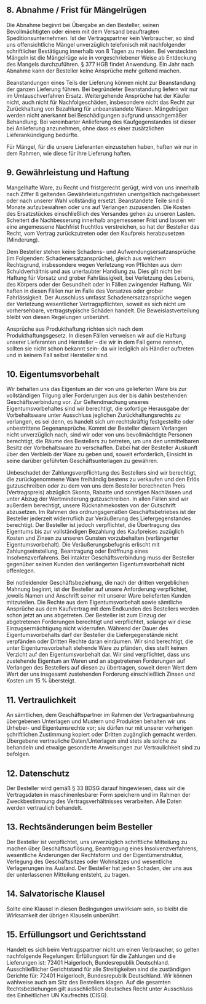 

<h2 class="c-plain__richtext-headline">8. Abnahme / Frist für Mängelrügen</h2>

Die Abnahme beginnt bei Übergabe an den Besteller, seinen Bevollmächtigten oder einem mit dem Versand beauftragten Speditionsunternehmen. Ist der Vertragspartner kein Verbraucher, so sind uns offensichtliche Mängel unverzüglich telefonisch mit nachfolgender schriftlicher Bestätigung innerhalb von 8 Tagen zu melden. Bei versteckten Mängeln ist die Mängelrüge wie in vorgeschriebener Weise ab Entdeckung des Mangels durchzuführen. § 377 HGB findet Anwendung. Ein Jahr nach Abnahme kann der Besteller keine Ansprüche mehr geltend machen.

Beanstandungen eines Teils der Lieferung können nicht zur Beanstandung der ganzen Lieferung führen. Bei begründeter Beanstandung liefern wir nur im Umtauschverfahren Ersatz. Weitergehende Ansprüche hat der Käufer nicht, auch nicht für Nachfolgeschäden, insbesondere nicht das Recht zur Zurückhaltung von Bezahlung für unbeanstandete Waren. Mängelrügen werden nicht anerkannt bei Beschädigungen aufgrund unsachgemäßer Behandlung. Bei vereinbarter Anlieferung des Kaufgegenstandes ist dieser bei Anlieferung anzunehmen, ohne dass es einer zusätzlichen Lieferankündigung bedürfte.

Für Mängel, für die unsere Lieferanten einzustehen haben, haften wir nur in dem Rahmen, wie diese für ihre Lieferung haften.

<h2 class="c-plain__richtext-headline">9. Gewährleistung und Haftung</h2>

Mangelhafte Ware, zu Recht und fristgerecht gerügt, wird von uns innerhalb nach Ziffer 8 geltenden Gewährleistungsfristen unentgeltlich nachgebessert oder nach unserer Wahl vollständig ersetzt. Beanstandete Teile sind 6 Monate aufzubewahren oder uns auf Verlangen zuzusenden. Die Kosten des Ersatzstückes einschließlich des Versandes gehen zu unseren Lasten. Scheitert die Nachbesserung innerhalb angemessener Frist und lassen wir eine angemessene Nachfrist fruchtlos verstreichen, so hat der Besteller das Recht, vom Vertrag zurückzutreten oder den Kaufpreis herabzusetzen (Minderung).

Dem Besteller stehen keine Schadens- und Aufwendungsersatzansprüche (im Folgenden: Schadenersatzansprüche), gleich aus welchem Rechtsgrund, insbesondere wegen Verletzung von Pflichten aus dem Schuldverhältnis und aus unerlaubter Handlung zu. Dies gilt nicht bei Haftung für Vorsatz und grober Fahrlässigkeit, bei Verletzung des Lebens, des Körpers oder der Gesundheit oder in Fällen zwingender Haftung. Wir haften in diesen Fällen nur im Falle des Vorsatzes oder grober Fahrlässigkeit. Der Ausschluss umfasst Schadenersatzansprüche wegen der Verletzung wesentlicher Vertragspflichten, soweit es sich nicht um vorhersehbare, vertragstypische Schäden handelt. Die Beweislastverteilung bleibt von diesen Regelungen unberührt.

Ansprüche aus Produkthaftung richten sich nach dem Produkthaftungsgesetz. In diesen Fällen verweisen wir auf die Haftung unserer Lieferanten und Hersteller – die wir in dem Fall gerne nennen, sollten sie nicht schon bekannt sein- da wir lediglich als Händler auftreten und in keinem Fall selbst Hersteller sind.

<h2 class="c-plain__richtext-headline">10. Eigentumsvorbehalt</h2>

Wir behalten uns das Eigentum an der von uns gelieferten Ware bis zur vollständigen Tilgung aller Forderungen aus der bis dahin bestehenden Geschäftsverbindung vor. Zur Geltendmachung unseres Eigentumsvorbehaltes sind wir berechtigt, die sofortige Herausgabe der Vorbehaltsware unter Ausschluss jeglichen Zurückhaltungsrechts zu verlangen, es sei denn, es handelt sich um rechtskräftig festgestellte oder unbestrittene Gegenansprüche. Kommt der Besteller diesem Verlangen nicht unverzüglich nach, sind wir oder von uns bevollmächtigte Personen berechtigt, die Räume des Bestellers zu betreten, um uns den unmittelbaren Besitz der Vorbehaltsware zu verschaffen. Dabei hat der Besteller Auskunft über den Verbleib der Ware zu geben und, soweit erforderlich, Einsicht in seine darüber geführten Geschäftsunterlagen zu gewähren.

Unbeschadet der Zahlungsverpflichtung des Bestellers sind wir berechtigt, die zurückgenommene Ware freihändig bestens zu verkaufen und den Erlös gutzuschreiben oder zu dem von uns dem Besteller berechneten Preis (Vertragspreis) abzüglich Skonto, Rabatte und sonstigen Nachlässen und unter Abzug der Wertminderung gutzuschreiben. In allen Fällen sind wir außerdem berechtigt, unsere Rücknahmekosten von der Gutschrift abzusetzen. Im Rahmen des ordnungsgemäßen Geschäftsbetriebes ist der Besteller jederzeit widerruflich zur Veräußerung des Liefergegenstandes berechtigt. Der Besteller ist jedoch verpflichtet, die Übertragung des Eigentums bis zur vollständigen Bezahlung des Kaufpreises zuzüglich Kosten und Zinsen zu unseren Gunsten vorzubehalten (verlängerter Eigentumsvorbehalt). Die Veräußerungsbefugnis erlischt mit Zahlungseinstellung, Beantragung oder Eröffnung eines Insolvenzverfahrens. Bei intakter Geschäftsverbindung muss der Besteller gegenüber seinen Kunden den verlängerten Eigentumsvorbehalt nicht offenlegen.

Bei notleidender Geschäftsbeziehung, die nach der dritten vergeblichen Mahnung beginnt, ist der Besteller auf unsere Anforderung verpflichtet, jeweils Namen und Anschrift seiner mit unserer Ware belieferten Kunden mitzuteilen. Die Rechte aus dem Eigentumsvorbehalt sowie sämtliche Ansprüche aus dem Kaufvertrag mit dem Endkunden des Bestellers werden schon jetzt an uns abgetreten. Der Besteller ist zum Einzug der abgetretenen Forderungen berechtigt und verpflichtet, solange wir diese Einzugsermächtigung nicht widerrufen. Während der Dauer des Eigentumsvorbehalts darf der Besteller die Liefergegenstände nicht verpfänden oder Dritten Rechte daran einräumen. Wir sind berechtigt, die unter Eigentumsvorbehalt stehende Ware zu pfänden, dies stellt keinen Verzicht auf den Eigentumsvorbehalt dar. Wir sind verpflichtet, dass uns zustehende Eigentum an Waren und an abgetretenen Forderungen auf Verlangen des Bestellers auf diesen zu übertragen, soweit deren Wert dem Wert der uns insgesamt zustehenden Forderung einschließlich Zinsen und Kosten um 15 % übersteigt.

<h2 class="c-plain__richtext-headline">11. Vertraulichkeit</h2>

An sämtlichen, dem Geschäftspartner im Rahmen der Vertragsanbahnung übergebenen Unterlagen und Mustern und Produkten behalten wir uns Urheber- und Eigentumsrechte vor; sie dürfen nur mit unserer vorherigen schriftlichen Zustimmung kopiert oder Dritten zugänglich gemacht werden. Übergebene vertrauliche Daten/Unterlagen sind stets als solche zu behandeln und etwaige gesonderte Anweisungen zur Vertraulichkeit sind zu befolgen.

<h2 class="c-plain__richtext-headline">12. Datenschutz</h2>

Der Besteller wird gemäß § 33 BDSG darauf hingewiesen, dass wir die Vertragsdaten in maschinenlesbarer Form speichern und im Rahmen der Zweckbestimmung des Vertragsverhältnisses verarbeiten. Alle Daten werden vertraulich behandelt.

<h2 class="c-plain__richtext-headline">13. Rechtsänderungen beim Besteller</h2>

Der Besteller ist verpflichtet, uns unverzüglich schriftliche Mitteilung zu machen über Geschäftsauflösung, Beantragung eines Insolvenzverfahrens, wesentliche Änderungen der Rechtsform und der Eigentümerstruktur, Verlegung des Geschäftssitzes oder Wohnsitzes und wesentliche Verlagerungen ins Ausland. Der Besteller hat jeden Schaden, der uns aus der unterlassenen Mitteilung entsteht, zu tragen.

<h2 class="c-plain__richtext-headline">14. Salvatorische Klausel</h2>

Sollte eine Klausel in diesen Bedingungen unwirksam sein, so bleibt die Wirksamkeit der übrigen Klauseln unberührt.

<h2 class="c-plain__richtext-headline">15. Erfüllungsort und Gerichtsstand</h2>

Handelt es sich beim Vertragspartner nicht um einen Verbraucher, so gelten nachfolgende Regelungen: Erfüllungsort für die Zahlungen und die Lieferungen ist: 72401 Haigerloch, Bundesrepublik Deutschland. Ausschließlicher Gerichtstand für alle Streitigkeiten sind die zuständigen Gerichte für: 72401 Haigerloch, Bundesrepublik Deutschland. Wir können wahlweise auch am Sitz des Bestellers klagen. Auf die gesamten Rechtsbeziehungen gilt ausschließlich deutsches Recht unter Ausschluss des Einheitlichen UN Kaufrechts (CISG).
